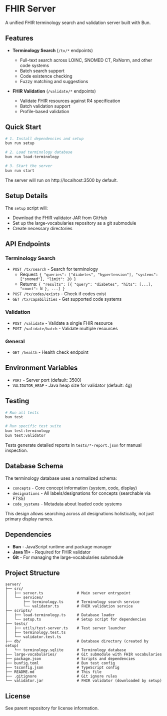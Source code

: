 # FHIR Server

A unified FHIR terminology search and validation server built with Bun.

## Features

- **Terminology Search** (`/tx/*` endpoints)
  - Full-text search across LOINC, SNOMED CT, RxNorm, and other code systems
  - Batch search support
  - Code existence checking
  - Fuzzy matching and suggestions

- **FHIR Validation** (`/validate/*` endpoints)
  - Validate FHIR resources against R4 specification
  - Batch validation support
  - Profile-based validation

## Quick Start

```bash
# 1. Install dependencies and setup
bun run setup

# 2. Load terminology database
bun run load-terminology

# 3. Start the server
bun run start
```

The server will run on http://localhost:3500 by default.

## Setup Details

The `setup` script will:

- Download the FHIR validator JAR from GitHub
- Set up the large-vocabularies repository as a git submodule
- Create necessary directories

## API Endpoints

### Terminology Search

- `POST /tx/search` - Search for terminology
  - Request: `{ "queries": ["diabetes", "hypertension"], "systems": ["snomed"], "limit": 20 }`
  - Returns: `{ "results": [{ "query": "diabetes", "hits": [...], "count": N }, ...] }`
- `POST /tx/codes/exists` - Check if codes exist
- `GET /tx/capabilities` - Get supported code systems

### Validation

- `POST /validate` - Validate a single FHIR resource
- `POST /validate/batch` - Validate multiple resources

### General

- `GET /health` - Health check endpoint

## Environment Variables

- `PORT` - Server port (default: 3500)
- `VALIDATOR_HEAP` - Java heap size for validator (default: 4g)

## Testing

```bash
# Run all tests
bun test

# Run specific test suite
bun test:terminology
bun test:validator
```

Tests generate detailed reports in `tests/*-report.json` for manual inspection.

## Database Schema

The terminology database uses a normalized schema:

- `concepts` - Core concept information (system, code, display)
- `designations` - All labels/designations for concepts (searchable via FTS5)
- `code_systems` - Metadata about loaded code systems

This design allows searching across all designations holistically, not just primary display names.

## Dependencies

- **Bun** - JavaScript runtime and package manager
- **Java 11+** - Required for FHIR validator
- **Git** - For managing the large-vocabularies submodule

## Project Structure

```
server/
├── src/
│   ├── server.ts               # Main server entrypoint
│   └── services/
│       ├── terminology.ts      # Terminology search service
│       └── validator.ts        # FHIR validation service
├── scripts/
│   ├── load-terminology.ts     # Database loader
│   └── setup.ts                # Setup script for dependencies
├── tests/
│   ├── utils/test-server.ts    # Test server launcher
│   ├── terminology.test.ts
│   └── validator.test.ts
├── db/                         # Database directory (created by setup)
│   └── terminology.sqlite      # Terminology database
├── large-vocabularies/         # Git submodule with FHIR vocabularies
├── package.json                # Scripts and dependencies
├── bunfig.toml                 # Bun test config
├── tsconfig.json               # TypeScript config
├── README.md                   # This file
├── .gitignore                  # Git ignore rules
└── validator.jar               # FHIR validator (downloaded by setup)
```

## License

See parent repository for license information.
